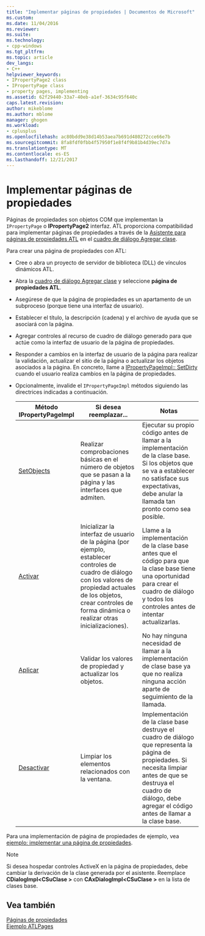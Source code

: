 ```yaml
---
title: "Implementar páginas de propiedades | Documentos de Microsoft"
ms.custom: 
ms.date: 11/04/2016
ms.reviewer: 
ms.suite: 
ms.technology:
- cpp-windows
ms.tgt_pltfrm: 
ms.topic: article
dev_langs:
- C++
helpviewer_keywords:
- IPropertyPage2 class
- IPropertyPage class
- property pages, implementing
ms.assetid: 62f29440-33a7-40eb-a1ef-3634c95f640c
caps.latest.revision: 
author: mikeblome
ms.author: mblome
manager: ghogen
ms.workload:
- cplusplus
ms.openlocfilehash: ac80bdd9e38d14b53aea7b691d480272cce66e7b
ms.sourcegitcommit: 8fa8fdf0fbb4f57950f1e8f4f9b81b4d39ec7d7a
ms.translationtype: MT
ms.contentlocale: es-ES
ms.lasthandoff: 12/21/2017
---
```

# <a name="implementing-property-pages"></a>Implementar páginas de propiedades
Páginas de propiedades son objetos COM que implementan la `IPropertyPage` o **IPropertyPage2** interfaz. ATL proporciona compatibilidad para implementar páginas de propiedades a través de la [Asistente para páginas de propiedades ATL](../atl/reference/atl-property-page-wizard.md) en el [cuadro de diálogo Agregar clase](../ide/add-class-dialog-box.md).  
  
 Para crear una página de propiedades con ATL:  
  
-   Cree o abra un proyecto de servidor de biblioteca (DLL) de vínculos dinámicos ATL.  
  
-   Abra la [cuadro de diálogo Agregar clase](../ide/add-class-dialog-box.md) y seleccione **página de propiedades ATL**.  
  
-   Asegúrese de que la página de propiedades es un apartamento de un subproceso (porque tiene una interfaz de usuario).  
  
-   Establecer el título, la descripción (cadena) y el archivo de ayuda que se asociará con la página.  
  
-   Agregar controles al recurso de cuadro de diálogo generado para que actúe como la interfaz de usuario de la página de propiedades.  
  
-   Responder a cambios en la interfaz de usuario de la página para realizar la validación, actualizar el sitio de la página o actualizar los objetos asociados a la página. En concreto, llame a [IPropertyPageImpl:: SetDirty](../atl/reference/ipropertypageimpl-class.md#setdirty) cuando el usuario realiza cambios en la página de propiedades.  
  
-   Opcionalmente, invalide el `IPropertyPageImpl` métodos siguiendo las directrices indicadas a continuación.  
  
    |Método IPropertyPageImpl|Si desea reemplazar...|Notas|  
    |------------------------------|----------------------------------|-----------|  
    |[SetObjects](../atl/reference/ipropertypageimpl-class.md#setobjects)|Realizar comprobaciones básicas en el número de objetos que se pasan a la página y las interfaces que admiten.|Ejecutar su propio código antes de llamar a la implementación de la clase base. Si los objetos que se va a establecer no satisface sus expectativas, debe anular la llamada tan pronto como sea posible.|  
    |[Activar](../atl/reference/ipropertypageimpl-class.md#activate)|Inicializar la interfaz de usuario de la página (por ejemplo, establecer controles de cuadro de diálogo con los valores de propiedad actuales de los objetos, crear controles de forma dinámica o realizar otras inicializaciones).|Llame a la implementación de la clase base antes que el código para que la clase base tiene una oportunidad para crear el cuadro de diálogo y todos los controles antes de intentar actualizarlas.|  
    |[Aplicar](../atl/reference/ipropertypageimpl-class.md#apply)|Validar los valores de propiedad y actualizar los objetos.|No hay ninguna necesidad de llamar a la implementación de clase base ya que no realiza ninguna acción aparte de seguimiento de la llamada.|  
    |[Desactivar](../atl/reference/ipropertypageimpl-class.md#deactivate)|Limpiar los elementos relacionados con la ventana.|Implementación de la clase base destruye el cuadro de diálogo que representa la página de propiedades. Si necesita limpiar antes de que se destruya el cuadro de diálogo, debe agregar el código antes de llamar a la clase base.|  
  
 Para una implementación de página de propiedades de ejemplo, vea [ejemplo: implementar una página de propiedades](../atl/example-implementing-a-property-page.md).  
  
> [!NOTE]
>  Si desea hospedar controles ActiveX en la página de propiedades, debe cambiar la derivación de la clase generada por el asistente. Reemplace **CDialogImpl\<CSuClase >** con **CAxDialogImpl\<CSuClase >** en la lista de clases base.  
  
## <a name="see-also"></a>Vea también  
 [Páginas de propiedades](../atl/atl-com-property-pages.md)   
 [Ejemplo ATLPages](../visual-cpp-samples.md)

